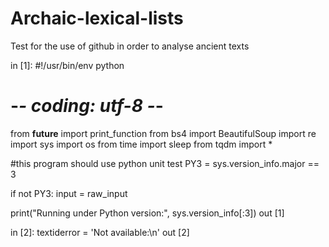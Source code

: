 # Archaic-lexical-lists
Test for the use of github in order to analyse ancient texts

in [1]: 
#!/usr/bin/env python
# -*- coding: utf-8 -*-
from __future__ import print_function
from bs4 import BeautifulSoup
import re
import sys
import os
from time import sleep
from tqdm import *

#this program should use python unit test
PY3 = sys.version_info.major == 3

if not PY3:
    input = raw_input

print("Running under Python version:", sys.version_info[:3])
out [1]

in [2]:
textiderror = 'Not available:\n'
out [2]
